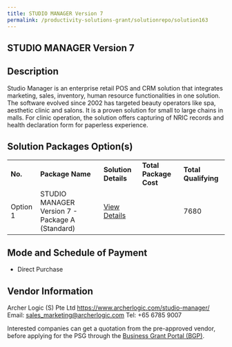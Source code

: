 ```yaml
---
title: STUDIO MANAGER Version 7
permalink: /productivity-solutions-grant/solutionrepo/solution163
---
```


## STUDIO MANAGER Version 7

## Description

Studio Manager is an enterprise retail POS and CRM solution that integrates marketing, sales, inventory, human resource functionalities in one solution. The software evolved since 2002 has targeted beauty operators like spa, aesthetic clinic and salons. It is a proven solution for small to large chains in malls.
For clinic operation, the solution offers capturing of NRIC records and health declaration form for paperless experience.

## Solution Packages Option(s)

<table>
<tr>
<td><b>No.</b></td>
<td><b>Package Name</b></td>
<td><b>Solution Details</b></td>
<td><b>Total Package Cost</b></td>
<td><b>Total Qualifying</b></td>
</tr>
<tr>
<td>Option 1</td>
<td>STUDIO MANAGER Version 7 - Package A (Standard)</td>
<td><a href='https://www.gobusiness.gov.sg/images/psg/Archer_Logic_Annex_3_Part_1.pdf'>View Details</a></td>
<td></td>
<td>7680</td>
</tr>
</table>

## Mode and Schedule of Payment

 - Direct Purchase

## Vendor Information

 Archer Logic (S) Pte Ltd
https://www.archerlogic.com/studio-manager/
Email: sales_marketing@archerlogic.com
Tel: +65 6785 9007

Interested companies can get a quotation from the pre-approved vendor, before applying for the PSG through the <a href='https://www.businessgrants.gov.sg/'>Business Grant Portal (BGP)</a>.
<script src="/jquery/resize-tables.js"></script>
